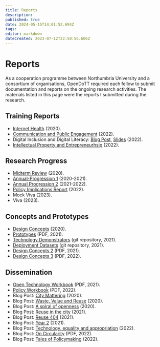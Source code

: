 ```yaml
---
title: Reports
description: 
published: true
date: 2024-05-15T14:01:52.694Z
tags: 
editor: markdown
dateCreated: 2023-07-12T22:50:56.606Z
---
```


# Reports

As a cooperation programme between Northumbria University and a consortium of organisations, OpenDoTT required each fellow to submit documentation and reports on the ongoing research activities. The materials listed in this page were the reports I submitted during the research.

## Training Reports

- [Internet Health](reports/2020-Internet-Health.pdf) (2020).
- [Communication and Public Engagement](reports/2022-Communication-Engagement.pdf) (2022).
- Digital Inclusion and Digital Literacy: [Blog Post](reports/2022-Digital-Inclusion-Literacy-Blog.pdf), [Slides](reports/2022-Digital-Inclusion-Literacy-Slides.pdf) (2022).
- [Intellectual Property and Entrepreneurhsip](reports/2022-IP-Entrepreneurship.pdf) (2022).


## Research Progress

- [Midterm Review](reports/2020-Midterm-Review.pdf) (2020).
- [Annual-Progression 1](/opendott/northumbria/AP1/Annual-Progression-1) (2020-2021).
- [Annual Progression 2](/opendott/northumbria/AP2/Annual-Progression-2) (2021-2022).
- [Policy Implications Report](reports/2022-Policy-Implications.pdf) (2022).
- Mock Viva (2023).
- Viva (2023).


## Concepts and Prototypes

- [Design Concepts](https://is.efeefe.me/opendott/concepts) (2020).
- [Prototypes](reports/2021-Prototypes.pdf) (PDF, 2021).
- [Technology Demonstrators](https://github.com/opendott-smartcities/II/tree/main/D10_technology-demonstrators) (git repository, 2021).
- [Deployment Datasets](https://github.com/opendott-smartcities/II/tree/main/D13_deployment-datasets) (git repository, 2021).
- [Design Concepts 2](reports/2021-Updated-Concepts-2.pdf) (PDF, 2021).
- [Design Concepts 3](reports/2022-Updated-Concepts-3.pdf) (PDF, 2022).

## Dissemination

- [Open Technology Workbook](reports/2021-Open-Technology-Workbook.pdf) (PDF, 2021).
- [Policy Workbook](reports/2022-Policy-Workbook.pdf) (PDF, 2022).
- Blog Post: [City Mattering](https://is.efeefe.me/opendott/city-mattering) (2020).
- Blog Post: [Waste, Value and Reuse](https://is.efeefe.me/opendott/waste-value-and-reuse) (2020).
- Blog Post: [A spiral of openness](https://is.efeefe.me/opendott/spiral-of-openness) (2020).
- Blog Post: [Reuse in the city](https://is.efeefe.me/opendott/reuse-in-the-city) (2021).
- Blog Post: [Reuse 404](https://is.efeefe.me/opendott/reuse-404) (2021).
- Blog Post: [Year 2](https://is.efeefe.me/opendott/year-2) (2021).
- Blog Post: [Technology, equality and appropriation](https://is.efeefe.me/opendott/technology-equality-appropriation) (2022).
- Blog Post: [On Circularity](reports/2022-On-Circularity-Blog.pdf) (PDF, 2022).
- Blog Post: [Tales of Policymaking](https://is.efeefe.me/opendott/tales-of-policy-making) (2022).